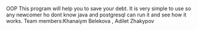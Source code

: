 OOP
This program will help you to save your debt. It is very simple to use so any newcomer ho dont know java and postgresql can run it and see how it works. 
Team members:Khanaiym Belekova , Adilet Zhakypov
